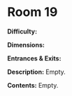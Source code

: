 # Room 19

**Difficulty:** 

**Dimensions:** 

**Entrances & Exits:**

**Description:**
Empty.

**Contents:**
Empty.